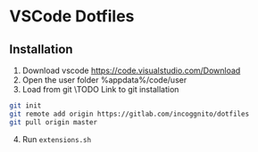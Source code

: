# VSCode Dotfiles

## Installation

1. Download vscode https://code.visualstudio.com/Download
2. Open the user folder %appdata%/code/user
3. Load from git \\TODO Link to git installation

```sh
git init
git remote add origin https://gitlab.com/incoggnito/dotfiles
git pull origin master
```

4. Run `extensions.sh` 